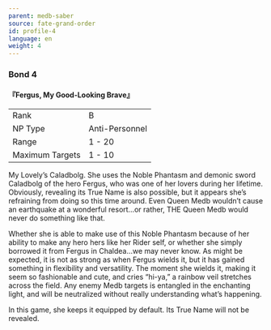 ```yaml
---
parent: medb-saber
source: fate-grand-order
id: profile-4
language: en
weight: 4
---
```


### Bond 4

#### 『Fergus, My Good-Looking Brave』

<table>
  <tr><td>Rank</td><td>B</td></tr>
  <tr><td>NP Type</td><td>Anti-Personnel</td></tr>
  <tr><td>Range</td><td>1 - 20</td></tr>
  <tr><td>Maximum Targets</td><td>1 - 10</td></tr>
</table>

My Lovely’s Caladbolg.
She uses the Noble Phantasm and demonic sword Caladbolg of the hero Fergus, who was one of her lovers during her lifetime.
Obviously, revealing its True Name is also possible, but it appears she’s refraining from doing so this time around. Even Queen Medb wouldn’t cause an earthquake at a wonderful resort…or rather, THE Queen Medb would never do something like that.

Whether she is able to make use of this Noble Phantasm because of her ability to make any hero hers like her Rider self, or whether she simply borrowed it from Fergus in Chaldea…we may never know. As might be expected, it is not as strong as when Fergus wields it, but it has gained something in flexibility and versatility. The moment she wields it, making it seem so fashionable and cute, and cries “hi-ya,” a rainbow veil stretches across the field. Any enemy Medb targets is entangled in the enchanting light, and will be neutralized without really understanding what’s happening.

In this game, she keeps it equipped by default. Its True Name will not be revealed.
